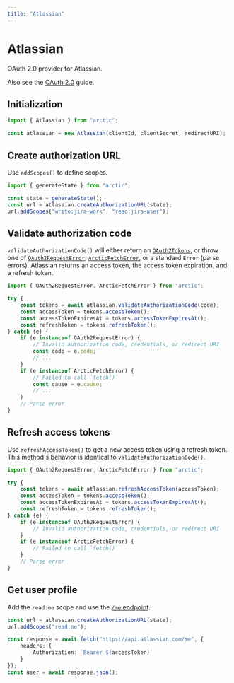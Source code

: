 ```yaml
---
title: "Atlassian"
---
```


# Atlassian

OAuth 2.0 provider for Atlassian.

Also see the [OAuth 2.0](/guides/oauth2) guide.

## Initialization

```ts
import { Atlassian } from "arctic";

const atlassian = new Atlassian(clientId, clientSecret, redirectURI);
```

## Create authorization URL

Use `addScopes()` to define scopes.

```ts
import { generateState } from "arctic";

const state = generateState();
const url = atlassian.createAuthorizationURL(state);
url.addScopes("write:jira-work", "read:jira-user");
```

## Validate authorization code

`validateAuthorizationCode()` will either return an [`OAuth2Tokens`](/reference/main/OAuth2Tokens), or throw one of [`OAuth2RequestError`](/reference/main/OAuth2RequestError), [`ArcticFetchError`](/reference/main/ArcticFetchError), or a standard `Error` (parse errors). Atlassian returns an access token, the access token expiration, and a refresh token.

```ts
import { OAuth2RequestError, ArcticFetchError } from "arctic";

try {
	const tokens = await atlassian.validateAuthorizationCode(code);
	const accessToken = tokens.accessToken();
	const accessTokenExpiresAt = tokens.accessTokenExpiresAt();
	const refreshToken = tokens.refreshToken();
} catch (e) {
	if (e instanceof OAuth2RequestError) {
		// Invalid authorization code, credentials, or redirect URI
		const code = e.code;
		// ...
	}
	if (e instanceof ArcticFetchError) {
		// Failed to call `fetch()`
		const cause = e.cause;
		// ...
	}
	// Parse error
}
```

## Refresh access tokens

Use `refreshAccessToken()` to get a new access token using a refresh token. This method's behavior is identical to `validateAuthorizationCode()`.

```ts
import { OAuth2RequestError, ArcticFetchError } from "arctic";

try {
	const tokens = await atlassian.refreshAccessToken(accessToken);
	const accessToken = tokens.accessToken();
	const accessTokenExpiresAt = tokens.accessTokenExpiresAt();
	const refreshToken = tokens.refreshToken();
} catch (e) {
	if (e instanceof OAuth2RequestError) {
		// Invalid authorization code, credentials, or redirect URI
	}
	if (e instanceof ArcticFetchError) {
		// Failed to call `fetch()`
	}
	// Parse error
}
```

## Get user profile

Add the `read:me` scope and use the [`/me` endpoint](https://developer.atlassian.com/cloud/confluence/oauth-2-3lo-apps/#how-do-i-retrieve-the-public-profile-of-the-authenticated-user-).

```ts
const url = atlassian.createAuthorizationURL(state);
url.addScopes("read:me");
```

```ts
const response = await fetch("https://api.atlassian.com/me", {
	headers: {
		Authorization: `Bearer ${accessToken}`
	}
});
const user = await response.json();
```
